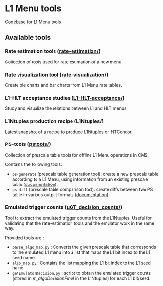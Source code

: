 # L1 Menu tools

Codebase for L1 Menu tools

## Available tools

### Rate estimation tools ([rate-estimation/](rate-estimation/))
Collection of tools used for rate estimation of a new menu.

### Rate visualization tool ([rate-visualization/](rate-visualization/))
Create pie charts and bar charts from L1 Menu rate tables.

### L1-HLT acceptance studies ([L1-HLT-acceptance/](L1-HLT-acceptance/))
Study and visualize the relations between L1 and HLT menus.

### L1Ntuples production recipe ([L1Ntuples/](L1Ntuples/))
Latest snapshot of a recipe to produce L1Ntuples on HTCondor.

### PS-tools ([pstools/](pstools/))
Collection of prescale table tools for offline L1 Menu operations in CMS. 

Contains the following tools:
* `ps-generate` (prescale table generation tool): create a new prescale table according to a L1 Menu, using information from an existing prescale table ([documentation](pstools/docs/ps-generate.md)).
* `ps-diff` (prescale table comparison tool): create diffs between two PS table in various output formats ([documentation](pstools/docs/ps-diff.md)).

### Emulated trigger counts ([uGT_decision_counts/](uGT_decision_counts/))
Tool to extract the emulated trigger counts from the L1Ntuples. Useful for validating that the rate-estimation tools and the emulator work in the same way.

Provided tools are :
* `parse_algo_map.py` : Converts the given prescale table that corresponds to the emulated L1 menu into a list that maps the L1 bit index to the L1 seed name.
* `algo_map.py` : Contains the list mapping the L1 bit index to the L1 seed name.
* `getEmulatorDecision.py` : script to obtain the emulated trigger counts (stored in *m_algoDecisionFinal* in the L1Ntuples) for each L1 bit/seed.
